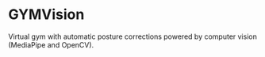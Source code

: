 # GYMVision
 Virtual gym with automatic posture corrections powered by computer vision (MediaPipe and OpenCV).
